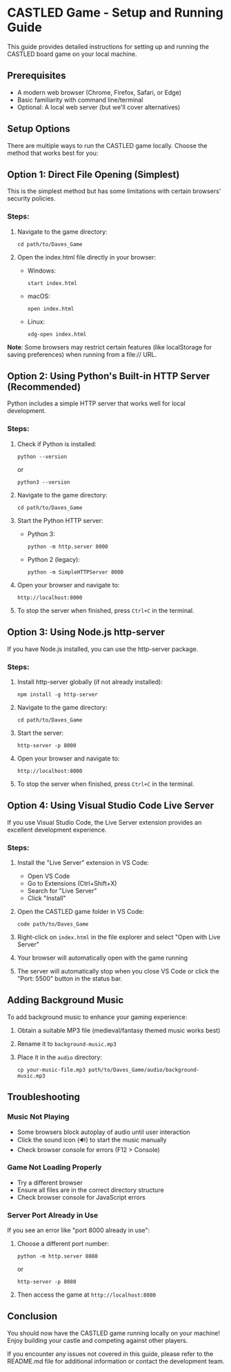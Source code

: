# CASTLED Game - Setup and Running Guide

This guide provides detailed instructions for setting up and running the CASTLED board game on your local machine.

## Prerequisites

- A modern web browser (Chrome, Firefox, Safari, or Edge)
- Basic familiarity with command line/terminal
- Optional: A local web server (but we'll cover alternatives)

## Setup Options

There are multiple ways to run the CASTLED game locally. Choose the method that works best for you:

## Option 1: Direct File Opening (Simplest)

This is the simplest method but has some limitations with certain browsers' security policies.

### Steps:

1. Navigate to the game directory:
   ```
   cd path/to/Daves_Game
   ```

2. Open the index.html file directly in your browser:
   - Windows:
     ```
     start index.html
     ```
   - macOS:
     ```
     open index.html
     ```
   - Linux:
     ```
     xdg-open index.html
     ```

**Note**: Some browsers may restrict certain features (like localStorage for saving preferences) when running from a file:// URL.

## Option 2: Using Python's Built-in HTTP Server (Recommended)

Python includes a simple HTTP server that works well for local development.

### Steps:

1. Check if Python is installed:
   ```
   python --version
   ```
   or
   ```
   python3 --version
   ```

2. Navigate to the game directory:
   ```
   cd path/to/Daves_Game
   ```

3. Start the Python HTTP server:
   - Python 3:
     ```
     python -m http.server 8000
     ```
   - Python 2 (legacy):
     ```
     python -m SimpleHTTPServer 8000
     ```

4. Open your browser and navigate to:
   ```
   http://localhost:8000
   ```

5. To stop the server when finished, press `Ctrl+C` in the terminal.

## Option 3: Using Node.js http-server

If you have Node.js installed, you can use the http-server package.

### Steps:

1. Install http-server globally (if not already installed):
   ```
   npm install -g http-server
   ```

2. Navigate to the game directory:
   ```
   cd path/to/Daves_Game
   ```

3. Start the server:
   ```
   http-server -p 8000
   ```

4. Open your browser and navigate to:
   ```
   http://localhost:8000
   ```

5. To stop the server when finished, press `Ctrl+C` in the terminal.

## Option 4: Using Visual Studio Code Live Server

If you use Visual Studio Code, the Live Server extension provides an excellent development experience.

### Steps:

1. Install the "Live Server" extension in VS Code:
   - Open VS Code
   - Go to Extensions (Ctrl+Shift+X)
   - Search for "Live Server"
   - Click "Install"

2. Open the CASTLED game folder in VS Code:
   ```
   code path/to/Daves_Game
   ```

3. Right-click on `index.html` in the file explorer and select "Open with Live Server"

4. Your browser will automatically open with the game running

5. The server will automatically stop when you close VS Code or click the "Port: 5500" button in the status bar.

## Adding Background Music

To add background music to enhance your gaming experience:

1. Obtain a suitable MP3 file (medieval/fantasy themed music works best)

2. Rename it to `background-music.mp3`

3. Place it in the `audio` directory:
   ```
   cp your-music-file.mp3 path/to/Daves_Game/audio/background-music.mp3
   ```

## Troubleshooting

### Music Not Playing

- Some browsers block autoplay of audio until user interaction
- Click the sound icon (🔊) to start the music manually
- Check browser console for errors (F12 > Console)

### Game Not Loading Properly

- Try a different browser
- Ensure all files are in the correct directory structure
- Check browser console for JavaScript errors

### Server Port Already in Use

If you see an error like "port 8000 already in use":

1. Choose a different port number:
   ```
   python -m http.server 8080
   ```
   or
   ```
   http-server -p 8080
   ```

2. Then access the game at `http://localhost:8080`

## Conclusion

You should now have the CASTLED game running locally on your machine! Enjoy building your castle and competing against other players.

If you encounter any issues not covered in this guide, please refer to the README.md file for additional information or contact the development team.
